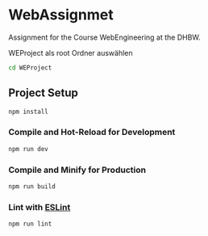 # WebAssignmet
Assignment for the Course WebEngineering at the DHBW.

WEProject als root Ordner auswählen

```sh
cd WEProject
```

## Project Setup

```sh
npm install
```

### Compile and Hot-Reload for Development

```sh
npm run dev
```

### Compile and Minify for Production

```sh
npm run build
```

### Lint with [ESLint](https://eslint.org/)

```sh
npm run lint
```
